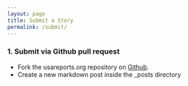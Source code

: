 ```yaml
---
layout: page
title: Submit a Story
permalink: /submit/
---
```

### 1. Submit via Github pull request
- Fork the usareports.org repository on [Github](https://github.com/usareports/usareports.org "USA Reports Repository").
- Create a new markdown post inside the \_posts directory
